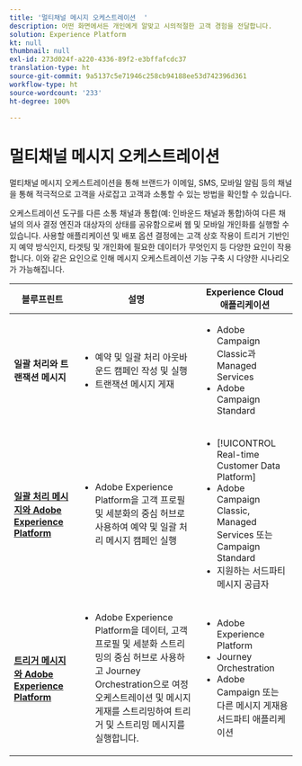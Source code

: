 ```yaml
---
title: '멀티채널 메시지 오케스트레이션  '
description: 어떤 화면에서든 개인에게 알맞고 시의적절한 고객 경험을 전달합니다.
solution: Experience Platform
kt: null
thumbnail: null
exl-id: 273d024f-a220-4336-89f2-e3bffafcdc37
translation-type: ht
source-git-commit: 9a5137c5e71946c258cb94188ee53d742396d361
workflow-type: ht
source-wordcount: '233'
ht-degree: 100%

---
```


# 멀티채널 메시지 오케스트레이션

멀티채널 메시지 오케스트레이션을 통해 브랜드가 이메일, SMS, 모바일 알림 등의 채널을 통해 적극적으로 고객을 사로잡고 고객과 소통할 수 있는 방법을 확인할 수 있습니다.

오케스트레이션 도구를 다른 소통 채널과 통합(예: 인바운드 채널과 통합)하여 다른 채널의 의사 결정 엔진과 대상자의 상태를 공유함으로써 웹 및 모바일 개인화를 실행할 수 있습니다. 사용할 애플리케이션 및 배포 옵션 결정에는 고객 상호 작용이 트리거 기반인지 예약 방식인지, 타겟팅 및 개인화에 필요한 데이터가 무엇인지 등 다양한 요인이 작용합니다. 이와 같은 요인으로 인해 메시지 오케스트레이션 기능 구축 시 다양한 시나리오가 가능해집니다.


| 블루프린트 | 설명 | Experience Cloud 애플리케이션 |
|---|---|---|
| **일괄 처리와 트랜잭션 메시지** | <ul><li>예약 및 일괄 처리 아웃바운드 캠페인 작성 및 실행</li><li>트랜잭션 메시지 게재</li></ul> | <ul><li>Adobe Campaign Classic과 Managed Services</li><li>Adobe Campaign Standard</li></ul> |
| **[일괄 처리 메시지와 Adobe Experience Platform](batch-messaging.md)** | <ul><li>Adobe Experience Platform을 고객 프로필 및 세분화의 중심 허브로 사용하여 예약 및 일괄 처리 메시지 캠페인 실행</li></ul> | <ul><li>[!UICONTROL Real-time Customer Data Platform]</li><li>Adobe Campaign Classic, Managed Services 또는 Campaign Standard</li><li>지원하는 서드파티 메시지 공급자</li></ul> |
| **[트리거 메시지와 Adobe Experience Platform](triggered-messaging.md)** | <ul><li>Adobe Experience Platform을 데이터, 고객 프로필 및 세분화 스트리밍의 중심 허브로 사용하고 Journey Orchestration으로 여정 오케스트레이션 및 메시지 게재를 스트리밍하여 트리거 및 스트리밍 메시지를 실행합니다.</li></ul> | <ul><li>Adobe Experience Platform</li><li>Journey Orchestration</li><li>Adobe Campaign 또는 다른 메시지 게재용 서드파티 애플리케이션</li></ul> |

